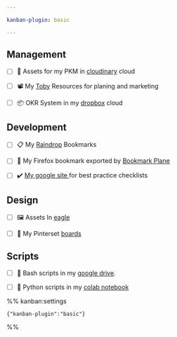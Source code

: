 ```yaml
---

kanban-plugin: basic

---
```


## Management

- [ ] 💾 Assets for my PKM in [cloudinary](https://cloudinary.com/) cloud
- [ ] 📽️ My [Toby](https://www.gettoby.com/) Resources for planing and marketing
- [ ] 📦 OKR System in my [dropbox](https://www.dropbox.com/) cloud


## Development

- [ ] 📋 My [Raindrop](https://raindrop.io/) Bookmarks
- [ ] 🎯 My Firefox bookmark exported by [Bookmark Plane](https://github.com/Hwansul/bookmark-plane#-bookmark-plane)
- [ ] ✔️ [My google site ](https://sites.google.com/view/mindulleoffice)for best practice checklists


## Design

- [ ] 🖼️ Assets In [eagle](https://eagle.cool/)
- [ ] 🎨 My Pinterset [boards](https://www.pinterest.co.kr/mindullestudio/)


## Scripts

- [ ] 🐌 Bash scripts in my [google drive](https://www.google.com/drive/).
- [ ] 🐍 Python scripts in my [colab notebook](https://colab.research.google.com/)




%% kanban:settings
```
{"kanban-plugin":"basic"}
```
%%